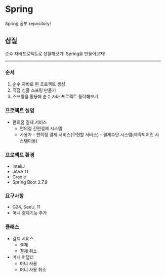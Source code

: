 # Spring
Spring 공부 repository!

## 삽질
순수 자바프로젝트로 삽질해보기! Spring을 만들어보자!

----
### 순서
1. 순수 자바로 된 프로젝트 생성
2. 직접 심플 스프링 만들기
3. 스프링을 활용해 순수 자바 프로젝트 동작해보기

### 프로젝트 설명
- 편의점 결제 서비스
  - 편의점 간편결제 시스템
  - 사용자 - 편의점 결제 서비스(구현할 서비스) - 결제수단 시스템(제작되어진 시스템이용)

### 프로젝트 환경
- InteliJ
- JAVA 11
- Gradle
- Spring Boot 2.7.9

### 요구사항
- G24, SeeU, 11
- 머니 결제기능 추가

### 클래스
- 결제 서비스
  - 결제
  - 결제 취소
- 머니 어댑터
  - 머니 사용
  - 머니 사용 취소 
